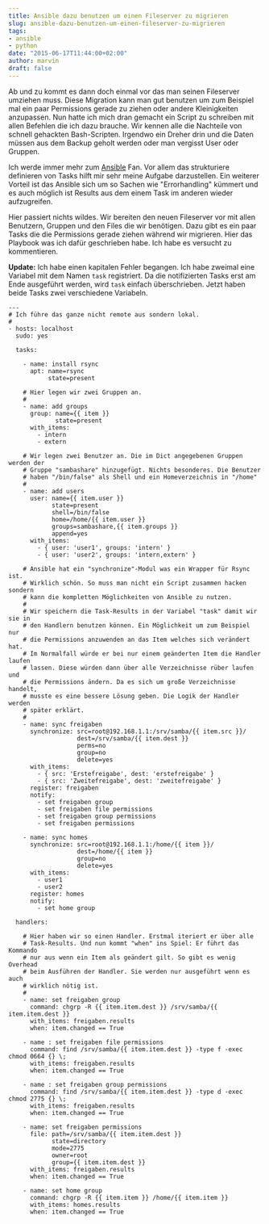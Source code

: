 ```yaml
---
title: Ansible dazu benutzen um einen Fileserver zu migrieren
slug: ansible-dazu-benutzen-um-einen-fileserver-zu-migrieren
tags:
- ansible
- python
date: "2015-06-17T11:44:00+02:00"
author: marvin
draft: false
---
```


Ab und zu kommt es dann doch einmal vor das man seinen Fileserver umziehen muss. Diese Migration kann man gut benutzen um zum Beispiel mal ein paar Permissions gerade zu ziehen oder andere Kleinigkeiten anzupassen. Nun hatte ich mich dran gemacht ein Script zu schreiben mit allen Befehlen die ich dazu brauche. Wir kennen alle die Nachteile von schnell gehackten Bash-Scripten. Irgendwo ein Dreher drin und die Daten müssen aus dem Backup geholt werden oder man vergisst User oder Gruppen.

Ich werde immer mehr zum [Ansible](http://www.ansible.com/) Fan. Vor allem das strukturiere definieren von Tasks hilft mir sehr meine Aufgabe darzustellen. Ein weiterer Vorteil ist das Ansible sich um so Sachen wie "Errorhandling" kümmert und es auch möglich ist Results aus dem einem Task im anderen wieder aufzugreifen.

Hier passiert nichts wildes. Wir bereiten den neuen Fileserver vor mit allen Benutzern, Gruppen und den Files die wir benötigen. Dazu gibt es ein paar Tasks die die Permissions gerade ziehen während wir migrieren. Hier das Playbook was ich dafür geschrieben habe. Ich habe es versucht zu kommentieren.

**Update:** Ich habe einen kapitalen Fehler begangen. Ich habe zweimal eine Variabel mit dem Namen `task` registriert. Da die notifizierten Tasks erst am Ende ausgeführt werden, wird `task` einfach überschrieben. Jetzt haben beide Tasks zwei verschiedene Variabeln.

```
---
# Ich führe das ganze nicht remote aus sondern lokal.
#
- hosts: localhost
  sudo: yes

  tasks:

    - name: install rsync
      apt: name=rsync
           state=present

    # Hier legen wir zwei Gruppen an.
    #
    - name: add groups
      group: name={{ item }}
             state=present
      with_items:
        - intern
        - extern

    # Wir legen zwei Benutzer an. Die im Dict angegebenen Gruppen werden der
    # Gruppe "sambashare" hinzugefügt. Nichts besonderes. Die Benutzer
    # haben "/bin/false" als Shell und ein Homeverzeichnis in "/home"
    #
    - name: add users
      user: name={{ item.user }}
            state=present
            shell=/bin/false
            home=/home/{{ item.user }}
            groups=sambashare,{{ item.groups }}
            append=yes
      with_items:
        - { user: 'user1', groups: 'intern' }
        - { user: 'user2', groups: 'intern,extern' }

    # Ansible hat ein "synchronize"-Modul was ein Wrapper für Rsync ist.
    # Wirklich schön. So muss man nicht ein Script zusammen hacken sondern
    # kann die kompletten Möglichkeiten von Ansible zu nutzen.
    #
    # Wir speichern die Task-Results in der Variabel "task" damit wir sie in
    # den Handlern benutzen können. Ein Möglichkeit um zum Beispiel nur
    # die Permissions anzuwenden an das Item welches sich verändert hat.
    # Im Normalfall würde er bei nur einem geänderten Item die Handler laufen
    # lassen. Diese würden dann über alle Verzeichnisse rüber laufen und
    # die Permissions ändern. Da es sich um große Verzeichnisse handelt,
    # musste es eine bessere Lösung geben. Die Logik der Handler werden
    # später erklärt.
    #
    - name: sync freigaben
      synchronize: src=root@192.168.1.1:/srv/samba/{{ item.src }}/
                   dest=/srv/samba/{{ item.dest }}
                   perms=no
                   group=no
                   delete=yes
      with_items:
        - { src: 'Erstefreigabe', dest: 'erstefreigabe' }
        - { src: 'Zweitefreigabe', dest: 'zweitefreigabe' }
      register: freigaben
      notify:
        - set freigaben group
        - set freigaben file permissions
        - set freigaben group permissions
        - set freigaben permissions

    - name: sync homes
      synchronize: src=root@192.168.1.1:/home/{{ item }}/
                   dest=/home/{{ item }}
                   group=no
                   delete=yes
      with_items:
        - user1
        - user2
      register: homes
      notify:
        - set home group

  handlers:

    # Hier haben wir so einen Handler. Erstmal iteriert er über alle
    # Task-Results. Und nun kommt "when" ins Spiel: Er führt das Kommando
    # nur aus wenn ein Item als geändert gilt. So gibt es wenig Overhead
    # beim Ausführen der Handler. Sie werden nur ausgeführt wenn es auch
    # wirklich nötig ist.
    #
    - name: set freigaben group
      command: chgrp -R {{ item.item.dest }} /srv/samba/{{ item.item.dest }}
      with_items: freigaben.results
      when: item.changed == True

    - name : set freigaben file permissions
      command: find /srv/samba/{{ item.item.dest }} -type f -exec chmod 0664 {} \;
      with_items: freigaben.results
      when: item.changed == True

    - name : set freigaben group permissions
      command: find /srv/samba/{{ item.item.dest }} -type d -exec chmod 2775 {} \;
      with_items: freigaben.results
      when: item.changed == True

    - name: set freigaben permissions
      file: path=/srv/samba/{{ item.item.dest }}
            state=directory
            mode=2775
            owner=root
            group={{ item.item.dest }}
      with_items: freigaben.results
      when: item.changed == True

    - name: set home group
      command: chgrp -R {{ item.item }} /home/{{ item.item }}
      with_items: homes.results
      when: item.changed == True
```